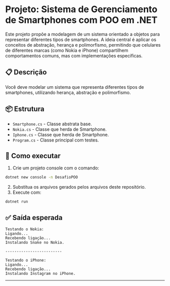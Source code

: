 # Projeto: Sistema de Gerenciamento de Smartphones com POO em .NET

Este projeto propõe a modelagem de um sistema orientado a objetos para representar diferentes tipos de smartphones. A ideia central é aplicar os conceitos de abstração, herança e polimorfismo, permitindo que celulares de diferentes marcas (como Nokia e iPhone) compartilhem comportamentos comuns, mas com implementações específicas.

## 📋 Descrição

Você deve modelar um sistema que representa diferentes tipos de smartphones, utilizando herança, abstração e polimorfismo.

## 📦 Estrutura

- `Smartphone.cs` - Classe abstrata base.
- `Nokia.cs` - Classe que herda de Smartphone.
- `Iphone.cs` - Classe que herda de Smartphone.
- `Program.cs` - Classe principal com testes.

## 🚀 Como executar

1. Crie um projeto console com o comando:

```bash
dotnet new console -n DesafioPOO
```

2. Substitua os arquivos gerados pelos arquivos deste repositório.
3. Execute com:

```bash
dotnet run
```

## ✅ Saída esperada

```
Testando o Nokia:
Ligando...
Recebendo ligação...
Instalando Snake no Nokia.

-------------------------

Testando o iPhone:
Ligando...
Recebendo ligação...
Instalando Instagram no iPhone.
```

---
